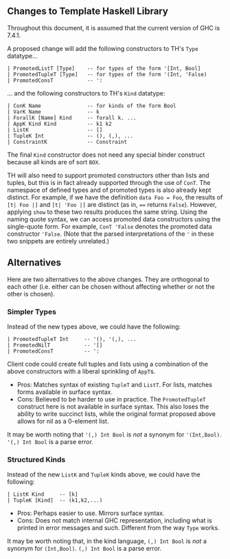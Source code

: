 ## Changes to Template Haskell Library



Throughout this document, it is assumed that the current version of GHC is 7.4.1.



A proposed change will add the following constructors to TH's `Type` datatype...


```wiki
| PromotedListT [Type]    -- for types of the form '[Int, Bool]
| PromotedTupleT [Type]   -- for types of the form '(Int, 'False)
| PromotedConsT           -- ':
```


... and the following constructors to TH's `Kind` datatype:


```wiki
| ConK Name               -- for kinds of the form Bool
| VarK Name               -- k
| ForallK [Name] Kind     -- forall k. ...
| AppK Kind Kind          -- k1 k2
| ListK                   -- []
| TupleK Int              -- (), (,), ...
| ConstraintK             -- Constraint
```


The final `Kind` constructor does not need any special binder construct because all kinds are of sort `BOX`.



TH will also need to support promoted constructors other than lists and tuples, but this is in fact already supported through the use of `ConT`. The namespace of defined types and of promoted types is also already kept distinct. For example, if we have the definition `data Foo = Foo`, the results of ` [t| Foo |] ` and ` [t| 'Foo |] ` are distinct (as in, `==` returns `False`). However, applying `show` to these two results produces the same string. Using the naming quote syntax, we can access promoted data constructors using the single-quote form. For example, `ConT 'False` denotes the promoted data constructor `'False`. (Note that the parsed interpretations of the `'` in these two snippets are entirely unrelated.)


## Alternatives



Here are two alternatives to the above changes. They are orthogonal to each other (i.e. either can be chosen without affecting whether or not the other is chosen).


### Simpler Types



Instead of the new types above, we could have the following:


```wiki
| PromotedTupleT Int     -- '(), '(,), ...
| PromotedNilT           -- '[]
| PromotedConsT          -- ':
```


Client code could create full tuples and lists using a combination of the above constructors with a liberal sprinkling of `AppT`s.


- Pros: Matches syntax of existing `TupleT` and `ListT`. For lists, matches forms available in surface syntax.
- Cons: Believed to be harder to use in practice. The `PromotedTupleT` construct here is not available in surface syntax. This also loses the ability to write succinct lists, while the original format proposed above allows for nil as a 0-element list.


It may be worth noting that `'(,) Int Bool` is *not* a synonym for `'(Int,Bool)`. `'(,) Int Bool` is a parse error.


### Structured Kinds



Instead of the new `ListK` and `TupleK` kinds above, we could have the following:


```wiki
| ListK Kind     -- [k]
| TupleK [Kind]  -- (k1,k2,...)
```

- Pros: Perhaps easier to use. Mirrors surface syntax.
- Cons: Does not match internal GHC representation, including what is printed in error messages and such. Different from the way `Type` works.


It may be worth noting that, in the kind language, `(,) Int Bool` is *not* a synonym for `(Int,Bool)`. `(,) Int Bool` is a parse error.


